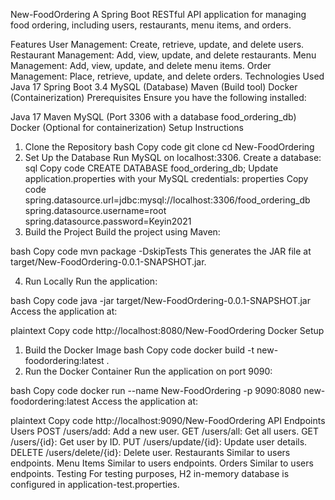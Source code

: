 New-FoodOrdering
A Spring Boot RESTful API application for managing food ordering, including users, restaurants, menu items, and orders.

Features
User Management: Create, retrieve, update, and delete users.
Restaurant Management: Add, view, update, and delete restaurants.
Menu Management: Add, view, update, and delete menu items.
Order Management: Place, retrieve, update, and delete orders.
Technologies Used
Java 17
Spring Boot 3.4
MySQL (Database)
Maven (Build tool)
Docker (Containerization)
Prerequisites
Ensure you have the following installed:

Java 17
Maven
MySQL (Port 3306 with a database food_ordering_db)
Docker (Optional for containerization)
Setup Instructions
1. Clone the Repository
bash
Copy code
git clone <repository-url>
cd New-FoodOrdering
2. Set Up the Database
Run MySQL on localhost:3306.
Create a database:
sql
Copy code
CREATE DATABASE food_ordering_db;
Update application.properties with your MySQL credentials:
properties
Copy code
spring.datasource.url=jdbc:mysql://localhost:3306/food_ordering_db
spring.datasource.username=root
spring.datasource.password=Keyin2021
3. Build the Project
Build the project using Maven:

bash
Copy code
mvn package -DskipTests
This generates the JAR file at target/New-FoodOrdering-0.0.1-SNAPSHOT.jar.

4. Run Locally
Run the application:

bash
Copy code
java -jar target/New-FoodOrdering-0.0.1-SNAPSHOT.jar
Access the application at:

plaintext
Copy code
http://localhost:8080/New-FoodOrdering
Docker Setup
1. Build the Docker Image
bash
Copy code
docker build -t new-foodordering:latest .
2. Run the Docker Container
Run the application on port 9090:

bash
Copy code
docker run --name New-FoodOrdering -p 9090:8080 new-foodordering:latest
Access the application at:

plaintext
Copy code
http://localhost:9090/New-FoodOrdering
API Endpoints
Users
POST /users/add: Add a new user.
GET /users/all: Get all users.
GET /users/{id}: Get user by ID.
PUT /users/update/{id}: Update user details.
DELETE /users/delete/{id}: Delete user.
Restaurants
Similar to users endpoints.
Menu Items
Similar to users endpoints.
Orders
Similar to users endpoints.
Testing
For testing purposes, H2 in-memory database is configured in application-test.properties.
